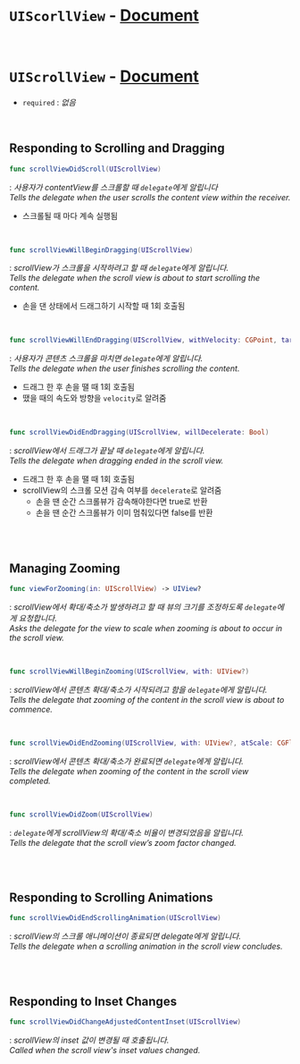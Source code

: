 # `UIScorllView` - [Document](https://developer.apple.com/documentation/uikit/uiscrollview)


<br>


# `UIScrollView` - [Document](https://developer.apple.com/documentation/uikit/uiscrollviewdelegate)

- `required` : *없음*


<br>


## Responding to Scrolling and Dragging

```swift
func scrollViewDidScroll(UIScrollView)
```
: *사용자가 contentView를 스크롤할 때 `delegate`에게 알립니다*
<br>*Tells the delegate when the user scrolls the content view within the receiver.*
- 스크롤될 때 마다 계속 실행됨

<br>

```swift
func scrollViewWillBeginDragging(UIScrollView)
```
: *scrollView가 스크롤을 시작하려고 할 때 `delegate`에게 알립니다.*
<br>*Tells the delegate when the scroll view is about to start scrolling the content.*
- 손을 댄 상태에서 드래그하기 시작할 때 1회 호출됨

<br>

```swift
func scrollViewWillEndDragging(UIScrollView, withVelocity: CGPoint, targetContentOffset: UnsafeMutablePointer<CGPoint>)
```
: *사용자가 콘텐츠 스크롤을 마치면 `delegate`에게 알립니다.*
<br>*Tells the delegate when the user finishes scrolling the content.*
- 드래그 한 후 손을 땔 때 1회 호출됨
- 땠을 때의 속도와 방향을 `velocity`로 알려줌

<br>

```swift
func scrollViewDidEndDragging(UIScrollView, willDecelerate: Bool)
```
: *scrollView에서 드래그가 끝날 때 `delegate`에게 알립니다.*
<br>*Tells the delegate when dragging ended in the scroll view.*
- 드래그 한 후 손을 땔 때 1회 호출됨
- scrollView의 스크롤 모션 감속 여부를 `decelerate`로 알려줌
    - 손을 땐 순간 스크롤뷰가 감속해야한다면 true로 반환
    - 손을 땐 순간 스크롤뷰가 이미 멈춰있다면 false를 반환

<br>
<br>


## Managing Zooming

```swift
func viewForZooming(in: UIScrollView) -> UIView?
```
: *scrollView에서 확대/축소가 발생하려고 할 때 뷰의 크기를 조정하도록 `delegate`에게 요청합니다.*
<br>*Asks the delegate for the view to scale when zooming is about to occur in the scroll view.*


<br>


```swift
func scrollViewWillBeginZooming(UIScrollView, with: UIView?)
```
: *scrollView에서 콘텐츠 확대/축소가 시작되려고 함을 `delegate`에게 알립니다.*
<br>*Tells the delegate that zooming of the content in the scroll view is about to commence.*


<br>


```swift
func scrollViewDidEndZooming(UIScrollView, with: UIView?, atScale: CGFloat)
```
: *scrollView에서 콘텐츠 확대/축소가 완료되면 `delegate`에게 알립니다.*
<br>*Tells the delegate when zooming of the content in the scroll view completed.*


<br>


```swift
func scrollViewDidZoom(UIScrollView)
```
: *`delegate`에게 scrollView의 확대/축소 비율이 변경되었음을 알립니다.*
<br>*Tells the delegate that the scroll view’s zoom factor changed.*


<br>
<br>

## Responding to Scrolling Animations

```swift
func scrollViewDidEndScrollingAnimation(UIScrollView)
```
: *scrollView의 스크롤 애니메이션이 종료되면 delegate에게 알립니다.*
<br>*Tells the delegate when a scrolling animation in the scroll view concludes.*

<br>
<br>


## Responding to Inset Changes
```swift
func scrollViewDidChangeAdjustedContentInset(UIScrollView)
```
: *scrollView의 inset 값이 변경될 때 호출됩니다.*
<br>*Called when the scroll view's inset values changed.*